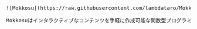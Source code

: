 <pre style="center">![Mokkosu](https://raw.githubusercontent.com/lambdataro/Mokkosu/master/Logo/mokkosu.png)</center>

Mokkosuはインタラクティブなコンテンツを手軽に作成可能な関数型プログラミング言語です。
